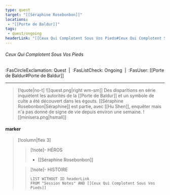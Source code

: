 ```yaml
---
type: quest
target: "[[Séraphine Rosebonbon]]"
locations:
 - "[[Porte de Baldur]]"
tags:
 - quest/ongoing
headerLink: "[[Ceux Qui Complotent Sous Vos Pieds#Ceux Qui Complotent Sous Vos Pieds]]"
---
```

###### Ceux Qui Complotent Sous Vos Pieds
<span class="sub2">:FasCircleExclamation: Quest&nbsp;&nbsp;|&nbsp;&nbsp;:FasListCheck: Ongoing&nbsp;&nbsp;|&nbsp;&nbsp;:FasUser: [[Porte de Baldur#Porte de Baldur]]</span>
___

> [!quote|no-t]
>![[quest.png|right wm-sm]] Des disparitions en série inquiètent les autorités de la [[Porte de Baldur]] et un symbole de culte a été découvert dans les égouts. [[Séraphine Rosebonbon|Séraphine]] est partie, avec [[Hu Shen]], enquêter mais n'a pas donné de signe de vie depuis environ une semaine.
> ![[minisera.png|hsmall]]

#### marker
> [!column|flex 3]
> >[!note]- HÉROS
> >- [[Séraphine Rosebonbon]]
> 
>>[!note]- HISTOIRE
>>```dataview
>>LIST WITHOUT ID headerLink
>>FROM "Session Notes" AND [[Ceux Qui Complotent Sous Vos Pieds]]

